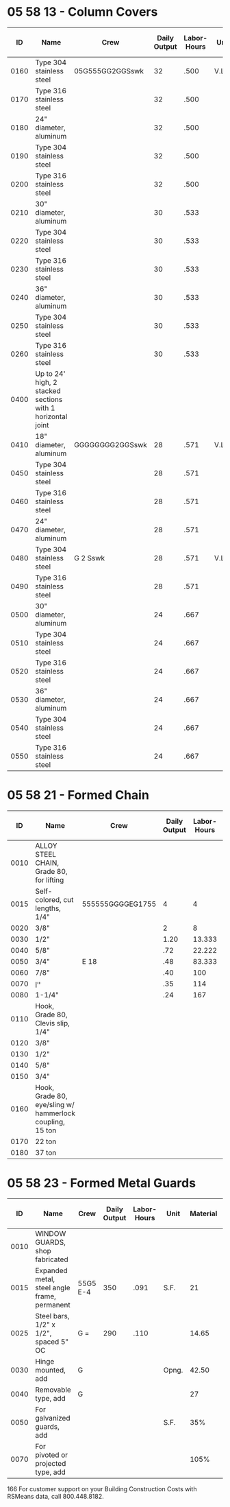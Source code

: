 # 05 58 13 - Column Covers

| ID    | Name                                   | Crew             | Daily Output | Labor-Hours | Unit   | Material | Labor    | Equipment | Total    | Total Incl O&P |
|-------|----------------------------------------|------------------|-------------|-------------|--------|----------|----------|-----------|----------|----------------|
| 0160  | Type 304 stainless steel               | 05G555GG2GGSswk  | 32          | .500        | V.L.F. | 66       | 3133333  |           | 97       | 120            |
| 0170  | Type 316 stainless steel               |                  | 32          | .500        |        | 79.50    | 31       |           | 110.50   | 135            |
| 0180  | 24" diameter, aluminum                 |                  | 32          | .500        |        | 60.50    | 31       |           | 91.50    | 115            |
| 0190  | Type 304 stainless steel               |                  | 32          | .500        |        | 88       | 31       |           | 119      | 145            |
| 0200  | Type 316 stainless steel               |                  | 32          | .500        |        | 106      | 31       |           | 137      | 165            |
| 0210  | 30" diameter, aluminum                 |                  | 30          | .533        |        | 76       |          |           | 109      | 135            |
| 0220  | Type 304 stainless steel               |                  | 30          | .533        |        | 110      |          |           | 143      | 172            |
| 0230  | Type 316 stainless steel               |                  | 30          | .533        |        | 133      |          |           | 166      | 197            |
| 0240  | 36" diameter, aluminum                 |                  | 30          | .533        |        | 91       |          |           | 124      | 151            |
| 0250  | Type 304 stainless steel               |                  | 30          | .533        |        | 132      |          |           | 165      | 196            |
| 0260  | Type 316 stainless steel               |                  | 30          | .533        |        | 159      |          |           | 192      | 226            |
| 0400  | Up to 24' high, 2 stacked sections with 1 horizontal joint | |           |             |        |          |          |           |          |                |
| 0410  | 18" diameter, aluminum                 | GGGGGGGG2GGSswk  | 28          | .571        | V.LF.  | 48       | 35.50    |           | 83.50    | 107            |
| 0450  | Type 304 stainless steel               |                  | 28          | .571        |        | 69.50    | 35.50    |           | 105      | 131            |
| 0460  | Type 316 stainless steel               |                  | 28          | .571        |        | 83.50    | 35.50    |           | 119      | 147            |
| 0470  | 24" diameter, aluminum                 |                  | 28          | .571        |        | 63.50    | 35.50    |           | 99       | 125            |
| 0480  | Type 304 stainless steel               | G 2 Sswk         | 28          | .571        | V.L.F. | 92.50    | 35.50    |           | 128      | 157            |
| 0490  | Type 316 stainless steel               |                  | 28          | .571        |        | 112      | 35.50    |           | 147.50   | 178            |
| 0500  | 30" diameter, aluminum                 |                  | 24          | .667        |        | 79.50    | 41       |           | 120.50   | 151            |
| 0510  | Type 304 stainless steel               |                  | 24          | .667        |        | 116      | 41       |           | 157      | 191            |
| 0520  | Type 316 stainless steel               |                  | 24          | .667        |        | 140      | 41       |           | 181      | 217            |
| 0530  | 36" diameter, aluminum                 |                  | 24          | .667        |        | 95.50    | 41       |           | 136.50   | 169            |
| 0540  | Type 304 stainless steel               |                  | 24          | .667        |        | 139      |          |           | 180      | 217            |
| 0550  | Type 316 stainless steel               |                  | 24          | .667        |        | 167      |          |           | 208      | 248            |

# 05 58 21 - Formed Chain

| ID    | Name                                   | Crew             | Daily Output | Labor-Hours | Unit   | Material | Labor    | Equipment | Total    | Total Incl O&P |
|-------|----------------------------------------|------------------|-------------|-------------|--------|----------|----------|-----------|----------|----------------|
| 0010  | ALLOY STEEL CHAIN, Grade 80, for lifting |                  |             |             |        |          |          |           |          |                |
| 0015  | Self-colored, cut lengths, 1/4"        | 555555GGGGEG1755 | 4           | 4           | C.LF   | 375      | 251      |           | 626      | 800            |
| 0020  | 3/8"                                   |                  | 2           | 8           |        | 520      | 505      |           | 1,025    | 1,350          |
| 0030  | 1/2"                                   |                  | 1.20        | 13.333      |        | 865      | 840      |           | 1,705    | 2,250          |
| 0040  | 5/8"                                   |                  | .72         | 22.222      |        | 1,200    | 1,400    |           | 2,600    | 3,475          |
| 0050  | 3/4"                                   | E 18             | .48         | 83.333      |        | 2,100    | 5,175    | 1,700     | 8,975    | 12,100         |
| 0060  | 7/8"                                   |                  | .40         | 100         |        | 3,325    | 6,200    | 2,050     | 11,575   | 15,400         |
| 0070  | ײן                                    |                  | .35         | 114         |        | 5,550    | 7,075    | 2,325     | 14,950   | 19,500         |
| 0080  | 1-1/4"                                 |                  | .24         | 167         |        | 13,900   | 10,300   | 3,400     | 27,600   | 34,800         |
| 0110  | Hook, Grade 80, Clevis slip, 1/4"      |                  |             |             | Ea.    | 31.50    |          |           | 31.50    | 35             |
| 0120  | 3/8"                                   |                  |             |             |        | 43       |          |           | 43       | 47.5           |
| 0130  | 1/2"                                   |                  |             |             |        | 64.50    |          |           | 64.50    | 71             |
| 0140  | 5/8"                                   |                  |             |             |        | 104      |          |           | 104      | 114            |
| 0150  | 3/4"                                   |                  |             |             |        | 165      |          |           | 165      | 182            |
| 0160  | Hook, Grade 80, eye/sling w/ hammerlock coupling, 15 ton | |           |             |        | 395      |          |           | 395      | 435            |
| 0170  | 22 ton                                 |                  |             |             |        | 1,825    |          |           | 1,825    | 2,000          |
| 0180  | 37 ton                                 |                  |             |             |        | 3,275    |          |           | 3,275    | 3,600          |

# 05 58 23 - Formed Metal Guards

| ID    | Name                                   | Crew             | Daily Output | Labor-Hours | Unit   | Material | Labor    | Equipment | Total    | Total Incl O&P |
|-------|----------------------------------------|------------------|-------------|-------------|--------|----------|----------|-----------|----------|----------------|
| 0010  | WINDOW GUARDS, shop fabricated         |                  |             |             |        |          |          |           |          | 455            |
| 0015  | Expanded metal, steel angle frame, permanent | 55G5 E-4    | 350         | .091        | S.F.   | 21       | 5.70     | .42       | 27.12    | 32.5           |
| 0025  | Steel bars, 1/2" x 1/2", spaced 5" OC  | G =              | 290         | .110        |        | 14.65    | 6.90     | .51       | 22.06    | 27.5           |
| 0030  | Hinge mounted, add                     | G                |             |             | Opng.  | 42.50    |          |           | 42.50    | 46.5           |
| 0040  | Removable type, add                    | G                |             |             |        | 27       |          |           | 27       | 29.5           |
| 0050  | For galvanized guards, add             |                  |             |             | S.F.   | 35%      |          |           |          |                |
| 0070  | For pivoted or projected type, add     |                  |             |             |        | 105%     | 40%      |           |          |                |

166 For customer support on your Building Construction Costs with RSMeans data, call 800.448.8182.